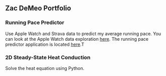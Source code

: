 ## Zac DeMeo Portfolio

### Running Pace Predictor
Use Apple Watch and Strava data to predict my average running pace. You can look at the Apple Watch data exploration [here](https://github.com/zdemeo/apple_watch/blob/main/predict_pace.ipynb). The running pace predictor application is located [here](https://mybinder.org/v2/gh/zdemeo/apple_watch/HEAD?labpath=running_pace_calculator.ipynb).T

### 2D Steady-State Heat Conduction
Solve the heat equation using Python.

